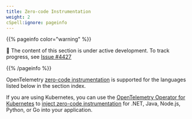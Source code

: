 ```yaml
---
title: Zero-code Instrumentation
weight: 2
cSpell:ignore: pageinfo
---
```


{{% pageinfo color="warning" %}}

🚧 The content of this section is under active development. To track progress,
see [Issue #4427]

[Issue #4427]: https://github.com/open-telemetry/opentelemetry.io/issues/4427

{{% /pageinfo %}}

OpenTelemetry [zero-code instrumentation][] is supported for the languages
listed below in the section index.

If you are using Kubernetes, you can use the [OpenTelemetry Operator for
Kubernetes][otel-op] to [inject zero-code instrumentation] for .NET, Java,
Node.js, Python, or Go into your application.

[inject zero-code instrumentation]: /docs/kubernetes/operator/automatic/
[zero-code instrumentation]: /docs/concepts/instrumentation/zero-code/
[otel-op]: /docs/kubernetes/operator/
